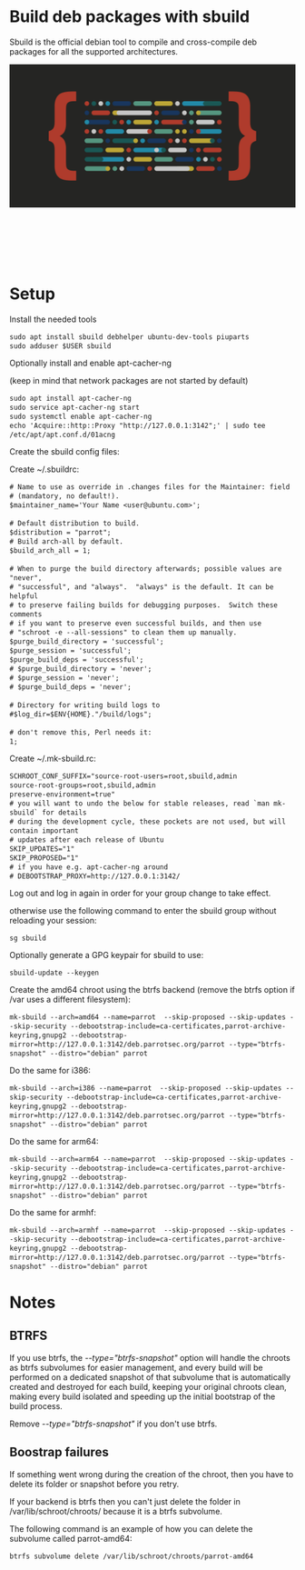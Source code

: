# Build deb packages with sbuild

Sbuild is the official debian tool to compile and cross-compile deb packages
for all the supported architectures.

![screenshot](../img/developer-background.jpg)

&nbsp;


&nbsp;


&nbsp;


# Setup

Install the needed tools

```
sudo apt install sbuild debhelper ubuntu-dev-tools piuparts
sudo adduser $USER sbuild
```

Optionally install and enable apt-cacher-ng

(keep in mind that network packages are not started by default)

```
sudo apt install apt-cacher-ng
sudo service apt-cacher-ng start
sudo systemctl enable apt-cacher-ng
echo 'Acquire::http::Proxy "http://127.0.0.1:3142";' | sudo tee /etc/apt/apt.conf.d/01acng
```


Create the sbuild config files:

Create ~/.sbuildrc:

```
# Name to use as override in .changes files for the Maintainer: field
# (mandatory, no default!).
$maintainer_name='Your Name <user@ubuntu.com>';

# Default distribution to build.
$distribution = "parrot";
# Build arch-all by default.
$build_arch_all = 1;

# When to purge the build directory afterwards; possible values are "never",
# "successful", and "always".  "always" is the default. It can be helpful
# to preserve failing builds for debugging purposes.  Switch these comments
# if you want to preserve even successful builds, and then use
# "schroot -e --all-sessions" to clean them up manually.
$purge_build_directory = 'successful';
$purge_session = 'successful';
$purge_build_deps = 'successful';
# $purge_build_directory = 'never';
# $purge_session = 'never';
# $purge_build_deps = 'never';

# Directory for writing build logs to
#$log_dir=$ENV{HOME}."/build/logs";

# don't remove this, Perl needs it:
1;
```


Create ~/.mk-sbuild.rc:

```
SCHROOT_CONF_SUFFIX="source-root-users=root,sbuild,admin
source-root-groups=root,sbuild,admin
preserve-environment=true"
# you will want to undo the below for stable releases, read `man mk-sbuild` for details
# during the development cycle, these pockets are not used, but will contain important
# updates after each release of Ubuntu
SKIP_UPDATES="1"
SKIP_PROPOSED="1"
# if you have e.g. apt-cacher-ng around
# DEBOOTSTRAP_PROXY=http://127.0.0.1:3142/
```


Log out and log in again in order for your group change to take effect.

otherwise use the following command to enter the sbuild group without reloading your session:

```
sg sbuild
```


Optionally generate a GPG keypair for sbuild to use:

```
sbuild-update --keygen
```


Create the amd64 chroot using the btrfs backend (remove the btrfs option if /var uses a different filesystem):

```
mk-sbuild --arch=amd64 --name=parrot  --skip-proposed --skip-updates --skip-security --debootstrap-include=ca-certificates,parrot-archive-keyring,gnupg2 --debootstrap-mirror=http://127.0.0.1:3142/deb.parrotsec.org/parrot --type="btrfs-snapshot" --distro="debian" parrot
```


Do the same for i386:

```
mk-sbuild --arch=i386 --name=parrot  --skip-proposed --skip-updates --skip-security --debootstrap-include=ca-certificates,parrot-archive-keyring,gnupg2 --debootstrap-mirror=http://127.0.0.1:3142/deb.parrotsec.org/parrot --type="btrfs-snapshot" --distro="debian" parrot
```

Do the same for arm64:

```
mk-sbuild --arch=arm64 --name=parrot  --skip-proposed --skip-updates --skip-security --debootstrap-include=ca-certificates,parrot-archive-keyring,gnupg2 --debootstrap-mirror=http://127.0.0.1:3142/deb.parrotsec.org/parrot --type="btrfs-snapshot" --distro="debian" parrot
```


Do the same for armhf:

```
mk-sbuild --arch=armhf --name=parrot  --skip-proposed --skip-updates --skip-security --debootstrap-include=ca-certificates,parrot-archive-keyring,gnupg2 --debootstrap-mirror=http://127.0.0.1:3142/deb.parrotsec.org/parrot --type="btrfs-snapshot" --distro="debian" parrot
```





# Notes

## BTRFS

If you use btrfs, the *--type="btrfs-snapshot"* option will handle the chroots as btrfs subvolumes for easier management,
and every build will be performed on a dedicated snapshot of that subvolume that is automatically created and destroyed for each build,
keeping your original chroots clean, making every build isolated and speeding up the initial bootstrap of the build process.

Remove *--type="btrfs-snapshot"* if you don't use btrfs.

## Boostrap failures

If something went wrong during the creation of the chroot, then you have to delete its folder or snapshot before you retry.

If your backend is btrfs then you can't just delete the folder in /var/lib/schroot/chroots/ because it is a btrfs subvolume.

The following command is an example of how you can delete the subvolume called parrot-amd64:

```
btrfs subvolume delete /var/lib/schroot/chroots/parrot-amd64
```
